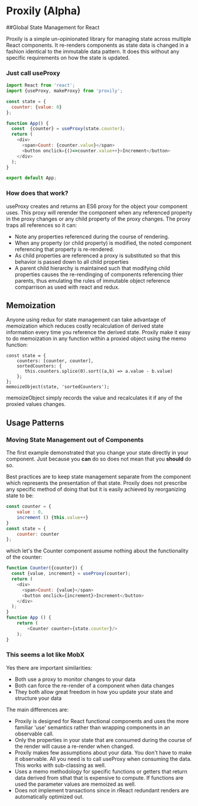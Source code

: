 # Proxily (Alpha)
##Global State Management for React

Proxily is a simple un-opinionated library for managing state across multiple React components.  It re-renders components as state data is changed in a fashion identical to the immutable data pattern.  It does this without any specific requirements on how the state is updated.
### Just call useProxy

```javascript
import React from 'react';
import {useProxy, makeProxy} from 'proxily';

const state = {
  counter: {value: 0}
};

function App() {
  const  {counter} = useProxy(state.counter);
  return (
    <div>
      <span>Count: {counter.value}</span>
      <button onclick={()=>counter.value++}>Increment</button>
    </div>
  );
}

export default App;
```
### How does that work?

useProxy creates and returns an ES6 proxy for the object your component uses. This proxy will rerender the component when any referenced property in the proxy changes or any child property of the proxy changes.  The proxy traps all references so it can:

* Note any properties referenced during the course of rendering.
* When any property (or child property) is modified, the noted component referencing that property is re-rendered.
* As child properties are referenced a proxy is substituted so that this behavior is passed down to all child properties
* A parent child hierarchy is maintained such that modifying child properties causes the re-rendinging of components referencing thier parents, thus emulating the rules of immutable object reference comparrison as used with react and redux.
## Memoization
Anyone using redux for state management can take advantage of memoization which reduces costly recalculation of derived state information every time you reference the derived state.  Proxily make it easy to do memoization in any function within a proxied object using the memo function:
```
const state = {
    counters: [counter, counter],
    sortedCounters: {
       this.counters.splice(0).sort((a,b) => a.value - b.value)
    };
};
memoizeObject(state, 'sortedCounters');
```
memoizeObject simply records the value and recalculates it if any of the proxied values changes.
## Usage Patterns

### Moving State Management out of Components
The first example demonstrated that you change your state directly in your component.  Just because you **can** do so does not mean that you **should** do so.

Best practices are to keep state management separate from the component which represents the presentation of that state.  Proxily does not prescribe any specific method of doing that but it is easily achieved by reorganizing state to be:

```javascript
const counter = {
    value : 0,
    increment () {this.value++}
}
const state = {
    counter: counter
};
```
which let's the Counter component assume nothing about the functionality of the counter:
```javascript
function Counter({counter}) {
  const {value, increment} = useProxy(counter);
  return (
    <div>
      <span>Count: {value}</span>
      <button onclick={increment}>Increment</button>
    </div>
  );
}
function App () {
    return (
        <Counter counter={state.counter}/>
    );
}
```
### This seems a lot like MobX
Yes there are important similarities:
* Both use a proxy to monitor changes to your data
* Both can force the re-render of a component when data changes
* They both allow great freedom in how you update your state and structure your data

The main differences are:
* Proxily is designed for React functional components and uses the more familiar 'use' semantics rather than wrapping components in an observable call.
* Only the properties in your state that are consumed during the course of the render will cause a re-render when changed.
* Proxily makes few assumptions about your data.  You don't have to make it observable.  All you need is to call useProxy when consuming the data.  This works with sub-classing as well.
* Uses a memo methodology for specific functions or getters that return data derived from sthat that is expensive to compute.  If functions are used the parameter values are memoized as well.
* Does not implement transactions since in rReact redundant renders are automatically optimized out.

